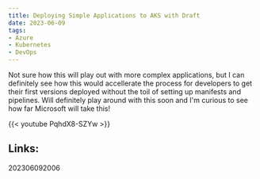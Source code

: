 ```yaml
---
title: Deploying Simple Applications to AKS with Draft
date: 2023-06-09
tags:
- Azure
- Kubernetes
- DevOps
---
```


Not sure how this will play out with more complex applications, but I can definitely see how this would accellerate the process for developers to get their first versions deployed without the toil of setting up manifests and pipelines. Will definitely play around with this soon and I'm curious to see how far Microsoft will take this!



{{< youtube PqhdX8-SZYw >}}

## Links:

202306092006
